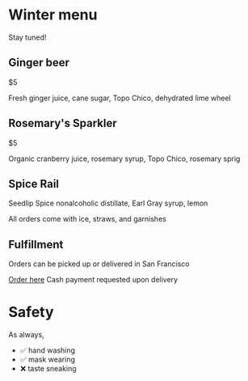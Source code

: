 # Winter menu

Stay tuned!

## Ginger beer
$5

Fresh ginger juice, cane sugar, Topo Chico, dehydrated lime wheel

## Rosemary's Sparkler
$5

Organic cranberry juice, rosemary syrup, Topo Chico, rosemary sprig

## Spice Rail
Seedlip Spice nonalcoholic distillate, Earl Gray syrup, lemon

All orders come with ice, straws, and garnishes

## Fulfillment
Orders can be picked up or delivered in San Francisco

[Order here](https://forms.gle/64GSHoad9tC38iPy5)
Cash payment requested upon delivery

# Safety
As always,

* ✅ hand washing
* ✅ mask wearing
* ❌ taste sneaking

